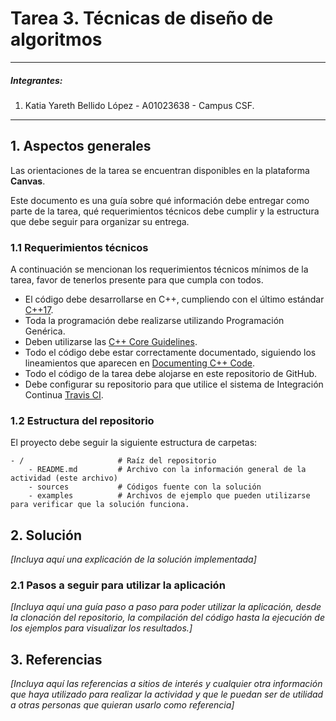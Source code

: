 # Tarea 3. Técnicas de diseño de algoritmos

---

##### Integrantes:
1. Katia Yareth Bellido López - A01023638 - Campus CSF.

---
## 1. Aspectos generales

Las orientaciones de la tarea se encuentran disponibles en la plataforma **Canvas**.

Este documento es una guía sobre qué información debe entregar como parte de la tarea, qué requerimientos técnicos debe cumplir y la estructura que debe seguir para organizar su entrega.


### 1.1 Requerimientos técnicos

A continuación se mencionan los requerimientos técnicos mínimos de la tarea, favor de tenerlos presente para que cumpla con todos.

* El código debe desarrollarse en C++, cumpliendo con el último estándar [C++17](https://isocpp.org/std/the-standard).
* Toda la programación debe realizarse utilizando Programación Genérica.
* Deben utilizarse las [C++ Core Guidelines](https://github.com/isocpp/CppCoreGuidelines/blob/master/CppCoreGuidelines.md).
* Todo el código debe estar correctamente documentado, siguiendo los lineamientos que aparecen en [Documenting C++ Code](https://developer.lsst.io/cpp/api-docs.html).
* Todo el código de la tarea debe alojarse en este repositorio de GitHub.
* Debe configurar su repositorio para que utilice el sistema de Integración Continua [Travis CI](https://travis-ci.org/).

### 1.2 Estructura del repositorio

El proyecto debe seguir la siguiente estructura de carpetas:
```
- / 			        # Raíz del repositorio
    - README.md			# Archivo con la información general de la actividad (este archivo)
    - sources  			# Códigos fuente con la solución
    - examples			# Archivos de ejemplo que pueden utilizarse para verificar que la solución funciona.
```

## 2. Solución

*[Incluya aquí una explicación de la solución implementada]*

### 2.1 Pasos a seguir para utilizar la aplicación

*[Incluya aquí una guía paso a paso para poder utilizar la aplicación, desde la clonación del repositorio, la compilación del código hasta la ejecución de los ejemplos para visualizar los resultados.]*

## 3. Referencias

*[Incluya aquí las referencias a sitios de interés y cualquier otra información que haya utilizado para realizar la actividad y que le puedan ser de utilidad a otras personas que quieran usarlo como referencia]*
